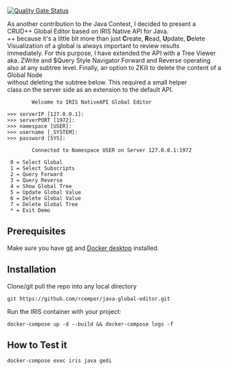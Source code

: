 [![Quality Gate Status](https://community.objectscriptquality.com/api/project_badges/measure?project=intersystems_iris_community%2Fjava-global-editor&metric=alert_status)](https://community.objectscriptquality.com/dashboard?id=intersystems_iris_community%2Fjava-global-editor)

As another contribution to the Java Contest, I decided to present a   
CRUD++ Global Editor based on IRIS Native API for Java.  
++ because it's a little bit more than just **C**reate, **R**ead, **U**pdate, **D**elete  
Visualization of a global is always important to review results   
immediately. For this purpose, I have extended the API with a Tree Viewer     
aka. ZWrite and $Query Style Navigator Forward and Reverse operating  
also at any subtree level.
Finally, an option to ZKill to delete the content of a Global Node   
without deleting the subtree below. This required a small helper  
class on the server side as an extension to the default API.
````
        Welcome to IRIS NativeAPI Global Editor

>>> serverIP [127.0.0.1]:
>>> serverPORT [1972]:
>>> namespace [USER]:
>>> username [_SYSTEM]:
>>> password [SYS]:

        Connected to Namespace USER on Server 127.0.0.1:1972

 0 = Select Global
 1 = Select Subscripts
 2 = Query Forward
 3 = Query Reverse
 4 = Show Global Tree
 5 = Update Global Value
 6 = Delete Global Value
 7 = Delete Global Tree
 * = Exit Demo
````

## Prerequisites
Make sure you have [git](https://git-scm.com/book/en/v2/Getting-Started-Installing-Git) and [Docker desktop](https://www.docker.com/products/docker-desktop) installed.

## Installation 
Clone/git pull the repo into any local directory
````
git https://github.com/rcemper/java-global-editor.git
````
Run the IRIS container with your project: 
````
docker-compose up -d --build && docker-compose logs -f
````
## How to Test it
````
docker-compose exec iris java gedi
````

